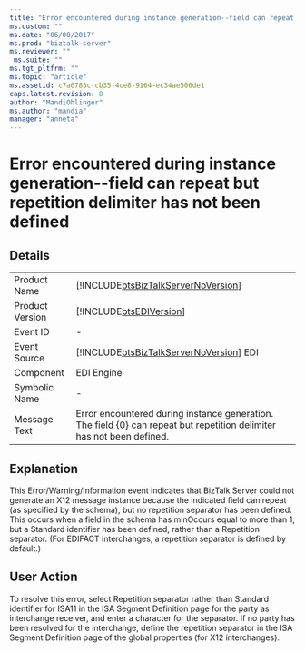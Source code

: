 ```yaml
---
title: "Error encountered during instance generation--field can repeat but repetition delimiter has not been defined | Microsoft Docs"
ms.custom: ""
ms.date: "06/08/2017"
ms.prod: "biztalk-server"
ms.reviewer: ""
 ms.suite: ""
ms.tgt_pltfrm: ""
ms.topic: "article"
ms.assetid: c7a6783c-cb35-4ce8-9164-ec34ae500de1
caps.latest.revision: 8
author: "MandiOhlinger"
ms.author: "mandia"
manager: "anneta"
---
```

# Error encountered during instance generation--field can repeat but repetition delimiter has not been defined
## Details  
  
|||  
|-|-|  
|Product Name|[!INCLUDE[btsBizTalkServerNoVersion](../includes/btsbiztalkservernoversion-md.md)]|  
|Product Version|[!INCLUDE[btsEDIVersion](../includes/btsediversion-md.md)]|  
|Event ID|-|  
|Event Source|[!INCLUDE[btsBizTalkServerNoVersion](../includes/btsbiztalkservernoversion-md.md)] EDI|  
|Component|EDI Engine|  
|Symbolic Name|-|  
|Message Text|Error encountered during instance generation. The field {0} can repeat but repetition delimiter has not been defined.|  
  
## Explanation  
 This Error/Warning/Information event indicates that BizTalk Server could not generate an X12 message instance because the indicated field can repeat (as specified by the schema), but no repetition separator has been defined. This occurs when a field in the schema has minOccurs equal to more than 1, but a Standard identifier has been defined, rather than a Repetition separator. (For EDIFACT interchanges, a repetition separator is defined by default.)  
  
## User Action  
 To resolve this error, select Repetition separator rather than Standard identifier for ISA11 in the ISA Segment Definition page for the party as interchange receiver, and enter a character for the separator. If no party has been resolved for the interchange, define the repetition separator in the ISA Segment Definition page of the global properties (for X12 interchanges).